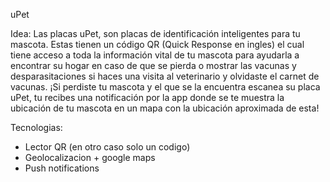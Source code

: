 uPet

Idea:
Las placas uPet, son placas de identificación inteligentes para tu mascota.
Estas tienen un código QR (Quick Response en ingles) el cual tiene acceso a toda
la información vital de tu mascota para ayudarla a encontrar su hogar en caso de
que se pierda o mostrar las vacunas y desparasitaciones si haces una visita al
veterinario y olvidaste el carnet de vacunas. ¡Si perdiste tu mascota y el que se
la encuentra escanea su placa uPet, tu recibes una notificación por la app
donde se te muestra la ubicación de tu mascota en un mapa con la ubicación aproximada de esta!

Tecnologias:
- Lector QR (en otro caso solo un codigo)
- Geolocalizacion + google maps
- Push notifications

